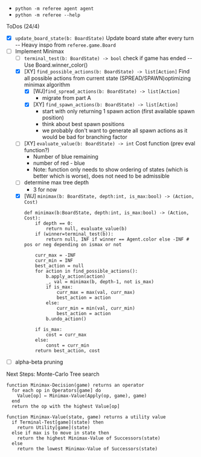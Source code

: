 * `python -m referee agent agent`
* `python -m referee --help`

ToDos (24/4)
- [x] `update_board_state(b: BoardState)` Update board state after every turn -- Heavy inspo from `referee.game.Board`
- [ ] Implement Minimax
    - [ ] `terminal_test(b: BoardState) -> bool` check if game has ended -- Use Board.winner_color()
    - [x] [XY] `find_possible_actions(b: BoardState) -> list[Action]` Find all possible actions from current state (SPREAD/SPAWN)optimizing minimax algorithm
      - [x] [WJ]`find_spread_actions(b: BoardState) -> list[Action]`
        - migrate from part A
      - [x] [XY] `find_spawn_actions(b: BoardState) -> list[Action]`
        - start with only returning 1 spawn action (first available spawn position)
        - think about best spawn positions
        - we probably don't want to generate all spawn actions as it would be bad for branching factor
    - [ ] [XY] `evaluate_value(b: BoardState) -> int` Cost function (prev eval function?)
        - Number of blue remaining
        - number of red - blue
        - Note: function only needs to show ordering of states (which is better which is worse), does not need to be admissible
    - [ ] determine max tree depth
      - 3 for now
    - [x] [WJ] `minimax(b: BoardState, depth:int, is_max:bool) -> (Action, Cost)`
        ```py3
        def minimax(b:BoardState, depth:int, is_max:bool) -> (Action, Cost):
            if depth == 0:
                return null, evaluate_value(b)
            if (winner=terminal_test(b)):
                return null, INF if winner == Agent.color else -INF # pos or neg depending on ismax or not

            curr_max = -INF
            curr_min = INF
            best_action = null
            for action in find_possible_actions():
                b.apply_action(action)
                _, val = minimax(b, depth-1, not is_max)
                if is_max:
                    curr_max = max(val, curr_max)
                    best_action = action
                else:
                    curr_min = min(val, curr_min)
                    best_action = action
                b.undo_action()
            
            if is_max:
                cost = curr_max
            else:
                const = curr_min
            return best_action, cost
        ```

- [ ] alpha-beta pruning

Next Steps: Monte-Carlo Tree search

```py3
function Minimax-Decision(game) returns an operator
  for each op in Operators[game] do
  	Value[op] ← Minimax-Value(Apply(op, game), game)
  end
  return the op with the highest Value[op]

function Minimax-Value(state, game) returns a utility value
  if Terminal-Test[game](state) then
  	return Utility[game](state)
  else if max is to move in state then
  	return the highest Minimax-Value of Successors(state)
  else
  	return the lowest Minimax-Value of Successors(state)
```
